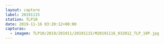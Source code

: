 ```yaml
---
layout: capture
label: 20191115
station: TLP10
date: 2019-11-16 03:20:12+00:00
capturas:
  - imagem: TLP10/2019/201911/20191115/M20191116_032012_TLP_10P.jpg
---
```

